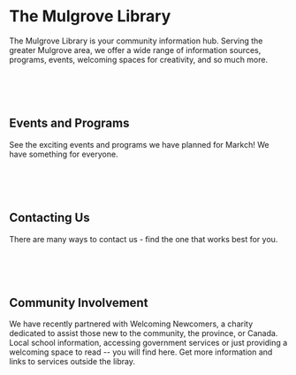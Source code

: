   <h1>The Mulgrove Library</h1>
  <p>The Mulgrove Library is your community information hub. Serving the greater Mulgrove area, we offer a wide range of information sources, programs, events, welcoming spaces for creativity, and so much more.</p>
  <br>
  <br>
  <br>
  <h2>Events and Programs</h2>
  <p>See the exciting events and programs we have planned for Markch! We have something for everyone.</p>
  <br>
  <br>
  <br>
  <h2>Contacting Us</h2>
  <p>There are many ways to contact us - find the one that works best for you.</p>
  <br>
  <br>
  <br>
  <h2>Community Involvement</h2>
  <p>We have recently partnered with Welcoming Newcomers, a charity dedicated to assist those new to the community, the province, or Canada. Local school information, accessing government services or just providing a welcoming space to read -- you will find here. Get more information and links to services outside the libray.</p>
  

